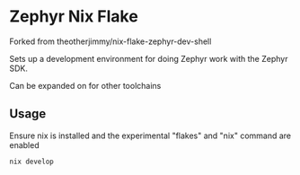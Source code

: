 # Zephyr Nix Flake

Forked from theotherjimmy/nix-flake-zephyr-dev-shell

Sets up a development environment for doing Zephyr work with the Zephyr SDK.

Can be expanded on for other toolchains

## Usage

Ensure nix is installed and the experimental "flakes" and "nix" command are enabled

``` sh
nix develop
``` 
